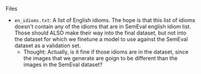 Files
- `en_idioms.txt`: A list of English idioms. The hope is that this list of idioms doesn't contain any of the idioms that are in SemEval english idiom list. Those should ALSO make their way into the final dataset, but not into the dataset for which we finetune a model to use against the SemEval dataset as a validation set.
    - Thought: Actually, is it fine if those idioms are in the dataset, since the images that we generate are goign to be different than the images in the SemEval dataset?
